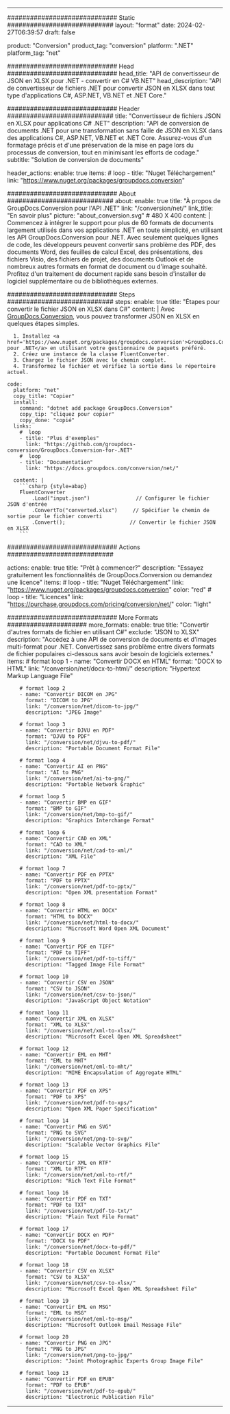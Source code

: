 
---
############################# Static ############################
layout: "format"
date: 2024-02-27T06:39:57
draft: false

product: "Conversion"
product_tag: "conversion"
platform: ".NET"
platform_tag: "net"

############################# Head #############################
head_title: "API de convertisseur de JSON en XLSX pour .NET - convertir en C# VB.NET"
head_description: "API de convertisseur de fichiers .NET pour convertir JSON en XLSX dans tout type d'applications C#, ASP.NET, VB.NET et .NET Core."

############################# Header ############################
title: "Convertisseur de fichiers JSON en XLSX pour applications C# .NET" 
description: "API de conversion de documents .NET pour une transformation sans faille de JSON en XLSX dans des applications C#, ASP.NET, VB.NET et .NET Core. Assurez-vous d'un formatage précis et d'une préservation de la mise en page lors du processus de conversion, tout en minimisant les efforts de codage." 
subtitle: "Solution de conversion de documents" 

header_actions:
  enable: true
  items:
    #  loop
    - title: "Nuget Téléchargement"
      link: "https://www.nuget.org/packages/groupdocs.conversion"


############################# About ############################
about:
    enable: true
    title: "À propos de GroupDocs.Conversion pour l'API .NET"
    link: "/conversion/net/"
    link_title: "En savoir plus"
    picture: "about_conversion.svg" # 480 X 400
    content: |
      Commencez à intégrer le support pour plus de 60 formats de documents largement utilisés dans vos applications .NET en toute simplicité, en utilisant les API GroupDocs.Conversion pour .NET. Avec seulement quelques lignes de code, les développeurs peuvent convertir sans problème des PDF, des documents Word, des feuilles de calcul Excel, des présentations, des fichiers Visio, des fichiers de projet, des documents Outlook et de nombreux autres formats en format de document ou d'image souhaité. Profitez d'un traitement de document rapide sans besoin d'installer de logiciel supplémentaire ou de bibliothèques externes.


############################# Steps ############################
steps:
    enable: true
    title: "Étapes pour convertir le fichier JSON en XLSX dans C#" 
    content: |
      Avec <a href='https://products.groupdocs.com/conversion/net/'>GroupDocs.Conversion</a>, vous pouvez transformer JSON en XLSX en quelques étapes simples.
      
      1. Installez <a href='https://www.nuget.org/packages/groupdocs.conversion'>GroupDocs.Conversion pour .NET</a> en utilisant votre gestionnaire de paquets préféré. 
      2. Créez une instance de la classe FluentConverter.  
      3. Chargez le fichier JSON avec le chemin complet. 
      4. Transformez le fichier et vérifiez la sortie dans le répertoire actuel. 
   
    code:
      platform: "net"
      copy_title: "Copier"
      install:
        command: "dotnet add package GroupDocs.Conversion"
        copy_tip: "cliquez pour copier"
        copy_done: "copié"
      links:
        #  loop
        - title: "Plus d'exemples"
          link: "https://github.com/groupdocs-conversion/GroupDocs.Conversion-for-.NET"
        #  loop
        - title: "Documentation"
          link: "https://docs.groupdocs.com/conversion/net/"
          
      content: |
        ```csharp {style=abap}
        FluentConverter
            .Load("input.json")               // Configurer le fichier JSON d'entrée
            .ConvertTo("converted.xlsx")     // Spécifier le chemin de sortie pour le fichier converti
            .Convert();                     // Convertir le fichier JSON en XLSX        
        ```            

############################# Actions ############################

actions:
  enable: true
  title: "Prêt à commencer?"
  description: "Essayez gratuitement les fonctionnalités de GroupDocs.Conversion ou demandez une licence"
  items:
    #  loop
    - title: "Nuget Téléchargement"
      link: "https://www.nuget.org/packages/groupdocs.conversion"
      color: "red"
        #  loop
    - title: "Licences"
      link: "https://purchase.groupdocs.com/pricing/conversion/net/"
      color: "light"


############################# More Formats #####################
more_formats:
    enable: true
    title: "Convertir d'autres formats de fichier en utilisant C#"
    exclude: "JSON to XLSX"
    description: "Accédez à une API de conversion de documents et d'images multi-format pour .NET. Convertissez sans problème entre divers formats de fichier populaires ci-dessous sans avoir besoin de logiciels externes."
    items: 
        # format loop 1
        - name: "Convertir DOCX en HTML"
          format: "DOCX to HTML"
          link: "/conversion/net/docx-to-html/"
          description: "Hypertext Markup Language File" 

        # format loop 2
        - name: "Convertir DICOM en JPG" 
          format: "DICOM to JPG"
          link: "/conversion/net/dicom-to-jpg/"
          description: "JPEG Image" 

        # format loop 3
        - name: "Convertir DJVU en PDF"
          format: "DJVU to PDF"
          link: "/conversion/net/djvu-to-pdf/"
          description: "Portable Document Format File" 

        # format loop 4
        - name: "Convertir AI en PNG"
          format: "AI to PNG"
          link: "/conversion/net/ai-to-png/"
          description: "Portable Network Graphic" 

        # format loop 5
        - name: "Convertir BMP en GIF"
          format: "BMP to GIF"
          link: "/conversion/net/bmp-to-gif/"
          description: "Graphics Interchange Format"

        # format loop 6
        - name: "Convertir CAD en XML"
          format: "CAD to XML"
          link: "/conversion/net/cad-to-xml/"
          description: "XML File"

        # format loop 7
        - name: "Convertir PDF en PPTX"
          format: "PDF to PPTX"
          link: "/conversion/net/pdf-to-pptx/"
          description: "Open XML presentation Format"

        # format loop 8
        - name: "Convertir HTML en DOCX"
          format: "HTML to DOCX"
          link: "/conversion/net/html-to-docx/"
          description: "Microsoft Word Open XML Document"

        # format loop 9
        - name: "Convertir PDF en TIFF"
          format: "PDF to TIFF"
          link: "/conversion/net/pdf-to-tiff/"
          description: "Tagged Image File Format" 

        # format loop 10
        - name: "Convertir CSV en JSON" 
          format: "CSV to JSON"
          link: "/conversion/net/csv-to-json/"
          description: "JavaScript Object Notation" 

        # format loop 11
        - name: "Convertir XML en XLSX" 
          format: "XML to XLSX"
          link: "/conversion/net/xml-to-xlsx/"
          description: "Microsoft Excel Open XML Spreadsheet"  
          
        # format loop 12
        - name: "Convertir EML en MHT"
          format: "EML to MHT"
          link: "/conversion/net/eml-to-mht/"
          description: "MIME Encapsulation of Aggregate HTML"  
              
        # format loop 13
        - name: "Convertir PDF en XPS"
          format: "PDF to XPS"
          link: "/conversion/net/pdf-to-xps/"
          description: "Open XML Paper Specification" 
          
        # format loop 14
        - name: "Convertir PNG en SVG"
          format: "PNG to SVG"
          link: "/conversion/net/png-to-svg/"
          description: "Scalable Vector Graphics File" 
          
        # format loop 15
        - name: "Convertir XML en RTF"
          format: "XML to RTF"
          link: "/conversion/net/xml-to-rtf/"
          description: "Rich Text File Format"
          
        # format loop 16
        - name: "Convertir PDF en TXT"
          format: "PDF to TXT"
          link: "/conversion/net/pdf-to-txt/"
          description: "Plain Text File Format"              
        
        # format loop 17
        - name: "Convertir DOCX en PDF"
          format: "DOCX to PDF"
          link: "/conversion/net/docx-to-pdf/"
          description: "Portable Document Format File"
 
        # format loop 18
        - name: "Convertir CSV en XLSX"
          format: "CSV to XLSX"
          link: "/conversion/net/csv-to-xlsx/"
          description: "Microsoft Excel Open XML Spreadsheet File"
 
        # format loop 19
        - name: "Convertir EML en MSG"
          format: "EML to MSG"
          link: "/conversion/net/eml-to-msg/"
          description: "Microsoft Outlook Email Message File"

        # format loop 20
        - name: "Convertir PNG en JPG"
          format: "PNG to JPG"
          link: "/conversion/net/png-to-jpg/"
          description: "Joint Photographic Experts Group Image File"

        # format loop 13
        - name: "Convertir PDF en EPUB"
          format: "PDF to EPUB"
          link: "/conversion/net/pdf-to-epub/"
          description: "Electronic Publication File"

---
